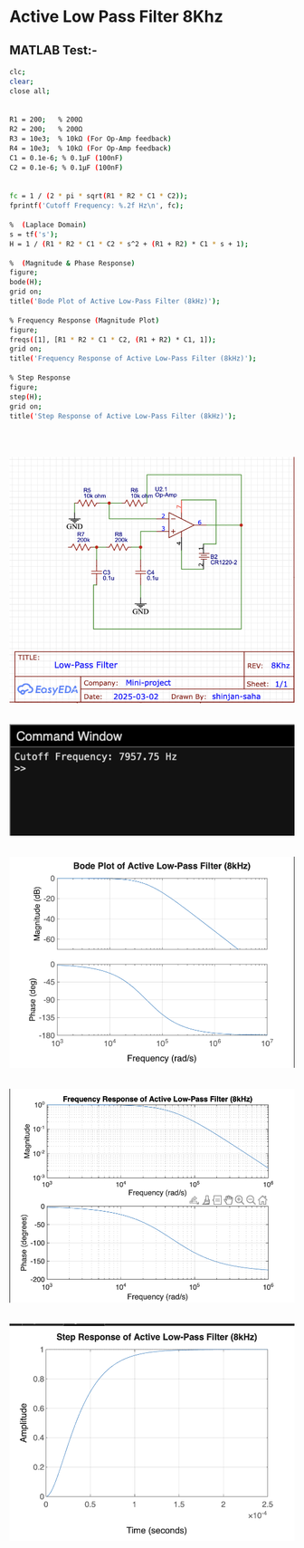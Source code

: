 # Active Low Pass Filter 8Khz

## MATLAB Test:-

```bash
clc; 
clear; 
close all;


R1 = 200;   % 200Ω
R2 = 200;   % 200Ω
R3 = 10e3;  % 10kΩ (For Op-Amp feedback)
R4 = 10e3;  % 10kΩ (For Op-Amp feedback)
C1 = 0.1e-6; % 0.1µF (100nF)
C2 = 0.1e-6; % 0.1µF (100nF)


fc = 1 / (2 * pi * sqrt(R1 * R2 * C1 * C2));
fprintf('Cutoff Frequency: %.2f Hz\n', fc);

%  (Laplace Domain)
s = tf('s');
H = 1 / (R1 * R2 * C1 * C2 * s^2 + (R1 + R2) * C1 * s + 1);

%  (Magnitude & Phase Response)
figure;
bode(H);
grid on;
title('Bode Plot of Active Low-Pass Filter (8kHz)');

% Frequency Response (Magnitude Plot)
figure;
freqs([1], [R1 * R2 * C1 * C2, (R1 + R2) * C1, 1]);
grid on;
title('Frequency Response of Active Low-Pass Filter (8kHz)');

% Step Response
figure;
step(H);
grid on;
title('Step Response of Active Low-Pass Filter (8kHz)');
```
<br>
<br>
<br>


<img src="./img/lpfckt.png">

<br>
<br>
<br>

<img src="./img/lpfcode.png">

<br>
<br>
<br>

<img src="./img/low-pass-bode.png">

<br>
<br>
<br>

<img src ="./img/low-pass-fr.png">

<br>
<br>
<br>

<img src="./img/low-pass-sr.png">